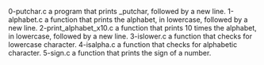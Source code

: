 0-putchar.c  a program that prints _putchar, followed by a new line.
1-alphabet.c a function that prints the alphabet, in lowercase, followed by a new line.
 2-print_alphabet_x10.c  a function that prints 10 times the alphabet, in lowercase, followed by a new line.
3-islower.c a function that checks for lowercase character.
 4-isalpha.c a function that checks for alphabetic character.
5-sign.c a function that prints the sign of a number.
